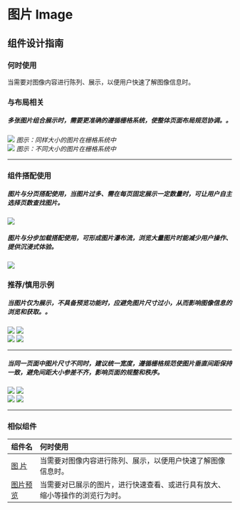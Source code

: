 # 图片 Image

## 组件设计指南

### 何时使用

当需要对图像内容进行陈列、展示，以便用户快速了解图像信息时。

### 与布局相关

##### 多张图片组合展示时，需要更准确的遵循栅格系统，使整体页面布局规范协调。。

<div class="legend">
  <div class="item">
    <img src="https://oteam-tdesign-1258344706.cos.ap-guangzhou.myqcloud.com/site/design/guide/image1.png" />
    <em>图示：同样大小的图片在栅格系统中</em>
  </div>

  <div class="item">
    <img src="https://oteam-tdesign-1258344706.cos.ap-guangzhou.myqcloud.com/site/design/guide/image2.png" />
    <em>图示：不同大小的图片在栅格系统中</em>
  </div>
</div>


<hr />

### 组件搭配使用
##### 图片与分页搭配使用，当图片过多、需在每页固定展示一定数量时，可让用户自主选择页数查找图片。
<div class="legend">
  <div class="item">
    <img src="https://oteam-tdesign-1258344706.cos.ap-guangzhou.myqcloud.com/site/design/guide/image3.png" />
    <em></em>
  </div>
</div>

##### 图片与分步加载搭配使用，可形成图片瀑布流，浏览大量图片时能减少用户操作、提供沉浸式体验。
<div class="legend">
  <div class="item">
    <img src="https://oteam-tdesign-1258344706.cos.ap-guangzhou.myqcloud.com/site/design/guide/image4.png" />
    <em></em>
  </div>
</div>

### 推荐/慎用示例


##### 当图片仅为展示，不具备预览功能时，应避免图片尺寸过小，从而影响图像信息的浏览和获取。。

<div class="legend">
  <div class="item">
    <img src="https://oteam-tdesign-1258344706.cos.ap-guangzhou.myqcloud.com/site/design/guide/image5.png" />
    <img class="tag" src="https://oteam-tdesign-1258344706.cos.ap-guangzhou.myqcloud.com/site/doc/good.png" />
  </div>

  <div class="item">
    <img src="https://oteam-tdesign-1258344706.cos.ap-guangzhou.myqcloud.com/site/design/guide/image6.png" />
    <img class="tag" src="https://oteam-tdesign-1258344706.cos.ap-guangzhou.myqcloud.com/site/doc/bad.png" />
  </div>
</div>

<hr />

##### 当同一页面中图片尺寸不同时，建议统一宽度，遵循栅格规范使图片垂直间距保持一致，避免间距大小参差不齐，影响页面的规整和秩序。

<div class="legend">
  <div class="item">
    <img src="https://oteam-tdesign-1258344706.cos.ap-guangzhou.myqcloud.com/site/design/guide/image7.png" />
    <img class="tag" src="https://oteam-tdesign-1258344706.cos.ap-guangzhou.myqcloud.com/site/doc/good.png" />
  </div>

  <div class="item">
    <img src="https://oteam-tdesign-1258344706.cos.ap-guangzhou.myqcloud.com/site/design/guide/image8.png" />
    <img class="tag" src="https://oteam-tdesign-1258344706.cos.ap-guangzhou.myqcloud.com/site/doc/bad.png" />
  </div>
</div>

<hr />

### 相似组件

| 组件名 | 何时使用                             |
| :----- | :----------------------------------- |
| [图   片](./image) | 当需要对图像内容进行陈列、展示，以便用户快速了解图像信息时。 |
| [图片预览](./imageveiwer)   | 当需要对已展示的图片，进行快速查看、或进行具有放大、缩小等操作的浏览行为时。|
